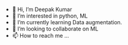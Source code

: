 - 👋 Hi, I’m Deepak Kumar
- 👀 I’m interested in python, ML
- 🌱 I’m currently learning Data augmentation. 
- 💞️ I’m looking to collaborate on ML
- 📫 How to reach me ...

<!---
deepak716-coder/deepak716-coder is a ✨ special ✨ repository because its `README.md` (this file) appears on your GitHub profile.
You can click the Preview link to take a look at your changes.
--->
